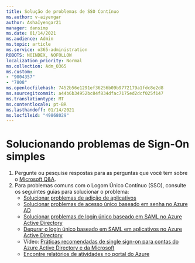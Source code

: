 ```yaml
---
title: Solução de problemas de SSO Contínuo
ms.author: v-aiyengar
author: AshaIyengar21
manager: dansimp
ms.date: 01/14/2021
ms.audience: Admin
ms.topic: article
ms.service: o365-administration
ROBOTS: NOINDEX, NOFOLLOW
localization_priority: Normal
ms.collection: Adm_O365
ms.custom:
- "9004357"
- "7808"
ms.openlocfilehash: 7452b56e1291ef36256b09b9772179a1fdc8e2d8
ms.sourcegitcommit: a44b6b34952bc84f834dfac7175ed2dcf025f147
ms.translationtype: MT
ms.contentlocale: pt-BR
ms.lasthandoff: 01/14/2021
ms.locfileid: "49868029"
---
```

# <a name="troubleshooting-seamless-single-sign-on-issues"></a>Solucionando problemas de Sign-On simples

1. Pergunte ou pesquise respostas para as perguntas que você tem sobre o [Microsoft Q&A](https://docs.microsoft.com/azure/active-directory/reports-monitoring/howto-find-activity-reports#troubleshoot-issues-with-activity-reports).
1. Para problemas comuns com o Logom Único Contínuo (SSO), consulte os seguintes guias para solucionar o problema:
    - [Solucionar problemas de adição de aplicativos](https://docs.microsoft.com/azure/active-directory/manage-apps/troubleshoot-adding-apps) 
    - [Solucionar problemas de acesso único baseado em senha no Azure AD](https://docs.microsoft.com/azure/active-directory/manage-apps/troubleshoot-password-ba) 
    - [Solucionar problemas de login único baseado em SAML no Azure Active Directory](https://docs.microsoft.com/azure/active-directory/manage-apps/troubleshoot-saml-based-sso) 
    - [Depurar o login único baseado em SAML em aplicativos no Azure Active Directory](https://docs.microsoft.com/azure/active-directory/manage-apps/debug-saml-sso-issues) 
    - Vídeo: [Práticas recomendadas de single sign-on para contas do Azure Active Directory e da Microsoft](https://azure.microsoft.com/resources/videos/ignite-2018-single-sign-on-best-practices-for-azure-active-directory-and-microsoft-accounts/) 
    - [Encontre relatórios de atividades no portal do Azure](https://docs.microsoft.com/azure/active-directory/reports-monitoring/howto-find-activity-reports#troubleshoot-issues-with-activity-reports)
